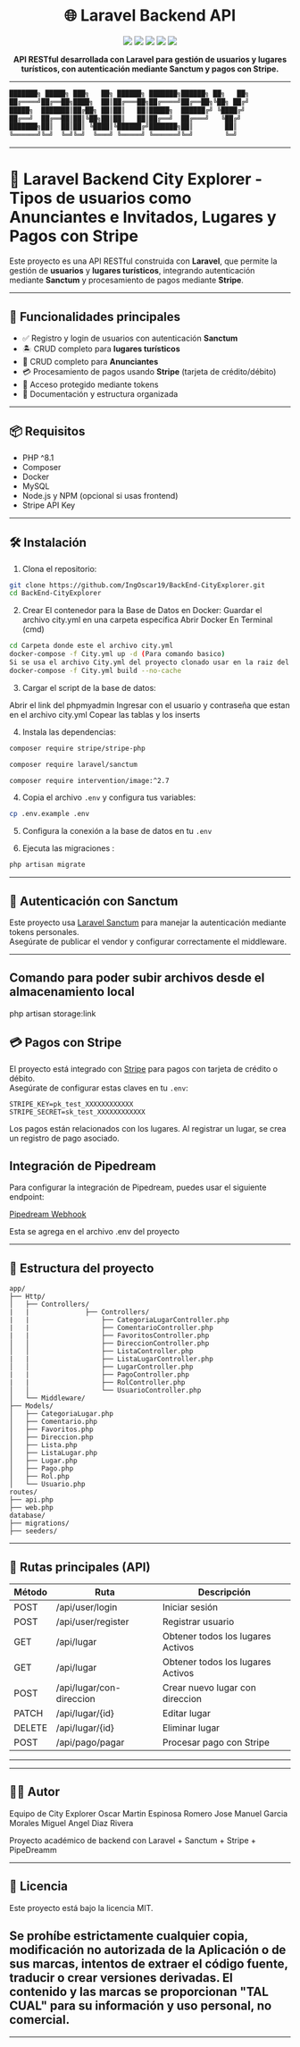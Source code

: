 <h1 align="center">🌐 Laravel Backend API</h1>

<p align="center">
  <img src="https://img.shields.io/badge/Laravel-10.x-red?logo=laravel&style=flat-square" />
  <img src="https://img.shields.io/badge/PHP-8.1-blue?logo=php&style=flat-square" />
  <img src="https://img.shields.io/badge/MySQL-Database-orange?logo=mysql&style=flat-square" />
  <img src="https://img.shields.io/badge/Sanctum-Auth-informational?style=flat-square" />
  <img src="https://img.shields.io/badge/Stripe-Integration-purple?logo=stripe&style=flat-square" />
</p>

<p align="center">
  <b>API RESTful desarrollada con Laravel para gestión de usuarios y lugares turísticos, con autenticación mediante Sanctum y pagos con Stripe.</b>
</p>

---

```bash
███████╗ █████╗ ███╗   ██╗ ██████╗ ███████╗██████╗ ██╗   ██╗
██╔════╝██╔══██╗████╗  ██║██╔═══██╗██╔════╝██╔══██╗╚██╗ ██╔╝
█████╗  ███████║██╔██╗ ██║██║   ██║█████╗  ██████╔╝ ╚████╔╝ 
██╔══╝  ██╔══██║██║╚██╗██║██║   ██║██╔══╝  ██╔═══╝   ╚██╔╝  
███████╗██║  ██║██║ ╚████║╚██████╔╝███████╗██║        ██║   
╚══════╝╚═╝  ╚═╝╚═╝  ╚═══╝ ╚═════╝ ╚══════╝╚═╝        ╚═╝   
```

---

# 🧾 Laravel Backend City Explorer - Tipos de usuarios como Anunciantes e Invitados, Lugares y Pagos con Stripe

Este proyecto es una API RESTful construida con **Laravel**, que permite la gestión de **usuarios** y **lugares turísticos**, integrando autenticación mediante **Sanctum** y procesamiento de pagos mediante **Stripe**.

---

## 🚀 Funcionalidades principales

- ✅ Registro y login de usuarios con autenticación **Sanctum**
- 🏝️ CRUD completo para **lugares turísticos**
- 👤 CRUD completo para **Anunciantes**
- 💳 Procesamiento de pagos usando **Stripe** (tarjeta de crédito/débito)
- 🔐 Acceso protegido mediante tokens
- 📄 Documentación y estructura organizada

---

## 📦 Requisitos

- PHP ^8.1
- Composer
- Docker
- MySQL
- Node.js y NPM (opcional si usas frontend)
- Stripe API Key

---

## 🛠 Instalación

1. Clona el repositorio:

```bash
git clone https://github.com/IngOscar19/BackEnd-CityExplorer.git
cd BackEnd-CityExplorer
```
2. Crear El contenedor para la Base de Datos en Docker:
    Guardar el archivo city.yml en una carpeta especifica
    Abrir Docker
   En Terminal (cmd)
```bash
cd Carpeta donde este el archivo city.yml
docker-compose -f City.yml up -d (Para comando basico)
Si se usa el archivo City.yml del proyecto clonado usar en la raiz del proyecto:
docker-compose -f City.yml build --no-cache


```  
3. Cargar el script de la base de datos:

Abrir el link del phpmyadmin
Ingresar con el usuario y contraseña que estan en el archivo city.yml
Copear las tablas y los inserts


4. Instala las dependencias:

```bash
composer require stripe/stripe-php

composer require laravel/sanctum

composer require intervention/image:^2.7
```

4. Copia el archivo `.env` y configura tus variables:

```bash
cp .env.example .env
```

5. Configura la conexión a la base de datos en tu `.env`

6. Ejecuta las migraciones :

```bash
php artisan migrate 
```

---

## 🔐 Autenticación con Sanctum

Este proyecto usa [Laravel Sanctum](https://laravel.com/docs/sanctum) para manejar la autenticación mediante tokens personales.  
Asegúrate de publicar el vendor y configurar correctamente el middleware.

---
## Comando para poder subir archivos desde el almacenamiento local
php artisan storage:link

## 💳 Pagos con Stripe

El proyecto está integrado con [Stripe](https://stripe.com) para pagos con tarjeta de crédito o débito.  
Asegúrate de configurar estas claves en tu `.env`:

```env
STRIPE_KEY=pk_test_XXXXXXXXXXXX
STRIPE_SECRET=sk_test_XXXXXXXXXXXX
```

Los pagos están relacionados con los lugares. Al registrar un lugar, se crea un registro de pago asociado.


## Integración de Pipedream

Para configurar la integración de Pipedream, puedes usar el siguiente endpoint:

[Pipedream Webhook](https://api.pipedream.com)

Esta se agrega en el archivo .env del proyecto

---

## 📂 Estructura del proyecto

```
app/
├── Http/
│   ├── Controllers/
|   |              ├── Controllers/
|   |                  ├── CategoriaLugarController.php
|   |                  ├── ComentarioController.php
|   |                  ├── FavoritosController.php
│   │                  ├── DireccionController.php
│   │                  ├── ListaController.php
|   |                  ├── ListaLugarController.php
│   │                  ├── LugarController.php
|   |                  ├── PagoController.php
|   |                  ├── RolController.php
│   │                  └── UsuarioController.php
│   └── Middleware/
├── Models/
│   ├── CategoriaLugar.php
│   ├── Comentario.php
│   ├── Favoritos.php
│   ├── Direccion.php
│   ├── Lista.php
│   ├── ListaLugar.php
│   ├── Lugar.php
│   ├── Pago.php
│   ├── Rol.php
│   └── Usuario.php
routes/
├── api.php
├── web.php
database/
├── migrations/
├── seeders/
```

---

## 📮 Rutas principales (API)

| Método | Ruta                          | Descripción                       |
|--------|------------------------------ |---------------------------------- |
| POST   | /api/user/login               | Iniciar sesión                    |
| POST   | /api/user/register            | Registrar usuario                 |
| GET    | /api/lugar                    | Obtener todos los lugares Activos |
| GET    | /api/lugar                    | Obtener todos los lugares Activos |
| POST   | /api/lugar/con-direccion      | Crear nuevo lugar con direccion   |
| PATCH  | /api/lugar/{id}               | Editar lugar                      |
| DELETE | /api/lugar/{id}               | Eliminar lugar                    |
| POST   | /api/pago/pagar               | Procesar pago con Stripe          |

---


---

## 👨‍💻 Autor

Equipo de City Explorer
Oscar Martin Espinosa Romero
Jose Manuel Garcia Morales
Miguel Angel Diaz Rivera

Proyecto académico de backend con Laravel + Sanctum + Stripe + PipeDreamm

---

## 📄 Licencia

Este proyecto está bajo la licencia MIT.

## Se prohíbe estrictamente cualquier copia, modificación no autorizada de la Aplicación o de sus marcas, intentos de extraer el código fuente, traducir o crear versiones derivadas. El contenido y las marcas se proporcionan "TAL CUAL" para su información y uso personal, no comercial.

---
